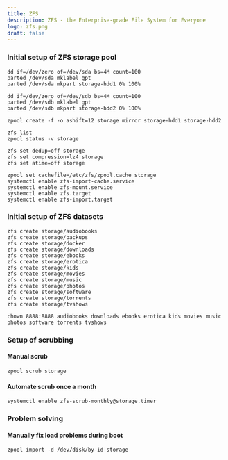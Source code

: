 ```yaml
---
title: ZFS
description: ZFS - the Enterprise-grade File System for Everyone
logo: zfs.png
draft: false
---
```

### Initial setup of ZFS storage pool
```
dd if=/dev/zero of=/dev/sda bs=4M count=100
parted /dev/sda mklabel gpt
parted /dev/sda mkpart storage-hdd1 0% 100%

dd if=/dev/zero of=/dev/sdb bs=4M count=100
parted /dev/sdb mklabel gpt
parted /dev/sdb mkpart storage-hdd2 0% 100%

zpool create -f -o ashift=12 storage mirror storage-hdd1 storage-hdd2

zfs list
zpool status -v storage

zfs set dedup=off storage
zfs set compression=lz4 storage
zfs set atime=off storage

zpool set cachefile=/etc/zfs/zpool.cache storage
systemctl enable zfs-import-cache.service
systemctl enable zfs-mount.service
systemctl enable zfs.target
systemctl enable zfs-import.target
```

### Initial setup of ZFS datasets
```
zfs create storage/audiobooks
zfs create storage/backups
zfs create storage/docker
zfs create storage/downloads
zfs create storage/ebooks
zfs create storage/erotica
zfs create storage/kids
zfs create storage/movies
zfs create storage/music
zfs create storage/photos
zfs create storage/software
zfs create storage/torrents
zfs create storage/tvshows

chown 8888:8888 audiobooks downloads ebooks erotica kids movies music photos software torrents tvshows
```

### Setup of scrubbing

#### Manual scrub
```
zpool scrub storage
```

#### Automate scrub once a month
```
systemctl enable zfs-scrub-monthly@storage.timer
```

### Problem solving

#### Manually fix load problems during boot
```
zpool import -d /dev/disk/by-id storage
```
